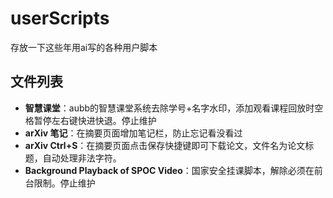 # userScripts
存放一下这些年用ai写的各种用户脚本


## 文件列表
+ **智慧课堂**：aubb的智慧课堂系统去除学号+名字水印，添加观看课程回放时空格暂停左右键快进快退。停止维护   
+ **arXiv 笔记**：在摘要页面增加笔记栏，防止忘记看没看过
+ **arXiv Ctrl+S**：在摘要页面点击保存快捷键即可下载论文，文件名为论文标题，自动处理非法字符。
+ **Background Playback of SPOC Video**：国家安全挂课脚本，解除必须在前台限制。停止维护